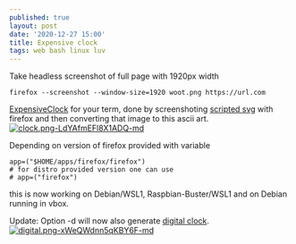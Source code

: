 ```yaml
---
published: true
layout: post
date: '2020-12-27 15:00'
title: Expensive clock
tags: web bash linux luv
---
```

Take headless screenshot of full page with 1920px width

    firefox --screenshot --window-size=1920 woot.png https://url.com

[ExpensiveClock](https://raw.githubusercontent.com/brontosaurusrex/bucentaur/master/.experiments/bin/expensiveClock) for your term, done by screenshoting [scripted svg](https://www.nayuki.io/page/full-screen-clock-javascript) with firefox and then converting that image to this ascii art.
[![clock.png-LdYAfmEFl8X1ADQ-md](https://i.imgur.com/n89l6bh.png)](https://i.imgur.com/n89l6bh.png)

Depending on version of firefox provided with variable

    app=("$HOME/apps/firefox/firefox")
    # for distro provided version one can use
    # app=("firefox")

this is now working on Debian/WSL1, Raspbian-Buster/WSL1 and on Debian running in vbox.

Update: Option -d will now also generate [digital clock](/digitalClock.htm).  
[![digital.png-xWeQWdnn5qKBY6F-md](https://i.imgur.com/YGioxd8.png)](https://i.imgur.com/YGioxd8.png)